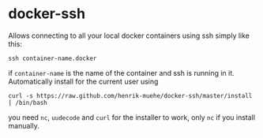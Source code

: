 docker-ssh
==========

Allows connecting to all your local docker containers using ssh simply like this:

	ssh container-name.docker

if `container-name` is the name of the container and ssh is running in it. Automatically install for the current user using

	curl -s https://raw.github.com/henrik-muehe/docker-ssh/master/install | /bin/bash

you need `nc`, `uudecode` and `curl` for the installer to work, only `nc` if you install manually.